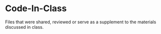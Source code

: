 # Code-In-Class
Files that were shared, reviewed or serve as a supplement to the materials discussed in class.
